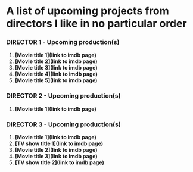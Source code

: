 
# A list of upcoming projects from directors I like in no particular order

### DIRECTOR 1 - Upcoming production(s)
1. **[Movie title 1](link to imdb page)** 
1. **[Movie title 2](link to imdb page)** 
1. **[Movie title 3](link to imdb page)** 
1. **[Movie title 4](link to imdb page)** 
1. **[Movie title 5](link to imdb page)** 

### DIRECTOR 2 - Upcoming production(s)
1. **[Movie title 1](link to imdb page)** 

### DIRECTOR 3 - Upcoming production(s)
1. **[Movie title 1](link to imdb page)** 
1. **[TV show title 1](link to imdb page)** 
1. **[Movie title 2](link to imdb page)** 
1. **[Movie title 3](link to imdb page)** 
1. **[TV show title 2](link to imdb page)** 